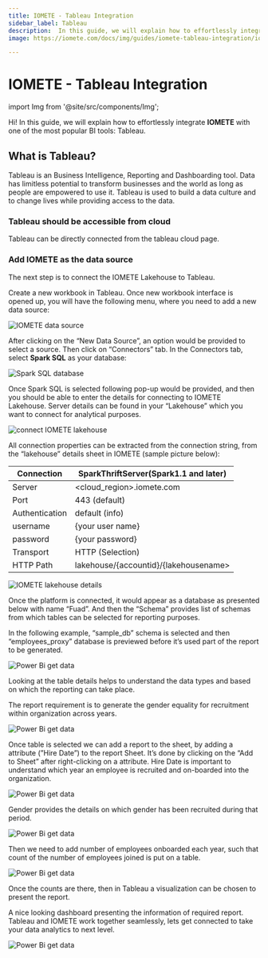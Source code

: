 ```yaml
---
title: IOMETE - Tableau Integration
sidebar_label: Tableau
description:  In this guide, we will explain how to effortlessly integrate IOMETE with one of the most popular BI tools Tableau
image: https://iomete.com/docs/img/guides/iomete-tableau-integration/iomete-tableau.png

---
```


# IOMETE - Tableau Integration

import Img from '@site/src/components/Img';

Hi! In this guide, we will explain how to effortlessly integrate **IOMETE** with one of the most popular BI tools: Tableau.

## What is Tableau?

Tableau is an Business Intelligence, Reporting and Dashboarding tool. Data has limitless potential to transform businesses and the world as long as people are empowered to use it. Tableau is used to build a data culture and to change lives while providing access to the data.

### Tableau should be accessible from cloud

Tableau can be directly connected from the tableau cloud page. 

### Add IOMETE as the data source

The next step is to connect the IOMETE Lakehouse to Tableau.

Create a new workbook in Tableau. Once new workbook interface is opened up, you will have the following menu, where you need to add a new data source:

<Img src="/img/guides/iomete-tableau-integration/iomete-data-source.png" alt="IOMETE data source"/>

After clicking on the “New Data Source”, an option would be provided to select a source. Then click on “Connectors” tab. In the Connectors tab, select **Spark SQL** as your database:

<Img src="/img/guides/iomete-tableau-integration/spark-sql-database.png" alt="Spark SQL database"/>

Once Spark SQL is selected following pop-up would be provided, and then you should be able to enter the details for connecting to IOMETE Lakehouse. Server details can be found in your “Lakehouse” which you want to connect for analytical purposes. 


<Img src="/img/guides/iomete-tableau-integration/connect-iomete-lakehouse.png" alt="connect IOMETE lakehouse"/>

All connection properties can be extracted from the connection string, from the “lakehouse” details sheet in IOMETE (sample picture below):

| Connection | SparkThriftServer(Spark1.1 and later) |
| --- | --- |
| Server | <cloud_region>.iomete.com |
| Port | 443 (default) |
| Authentication | default (info) |
| username | {your user name} |
| password | {your password} |
| Transport | HTTP (Selection) |
| HTTP Path | lakehouse/{accountid}/{lakehousename> |


<Img src="/img/guides/iomete-tableau-integration/iomete-lakehouse-details.png" alt="IOMETE lakehouse details"/>

Once the platform is connected, it would appear as a database as presented below with name “Fuad”. And then the “Schema” provides list of schemas from which tables can be selected for reporting purposes.

In the following example, “sample_db” schema is selected and then “employees_proxy” database is previewed before it’s used part of the report to be generated.


<Img src="/img/guides/iomete-tableau-integration/tableau-schema-connector.png" alt="Power Bi get data"/>


Looking at the table details helps to understand the data types and based on which the reporting can take place. 

The report requirement is to generate the gender equality for recruitment within organization across years.


<Img src="/img/guides/iomete-tableau-integration/table-report.png" alt="Power Bi get data"/>


Once table is selected we can add a report to the sheet, by adding a attribute (”Hire Date”) to the report Sheet. It’s done by clicking on the “Add to Sheet” after right-clicking on a attribute. Hire Date is important to understand which year an employee is recruited and on-boarded into the organization. 

<Img src="/img/guides/iomete-tableau-integration/report-to-sheet-tableau.png" alt="Power Bi get data"/>


Gender provides the details on which gender has been recruited during that period. 

<Img src="/img/guides/iomete-tableau-integration/gender-sheet-tableau.png" alt="Power Bi get data"/>


Then we need to add number of employees onboarded each year, such that count of the number of employees joined is put on a table. 

<Img src="/img/guides/iomete-tableau-integration/employees-sheet-tableau.png" alt="Power Bi get data"/>


Once the counts are there, then in Tableau a visualization can be chosen to present the report.

A nice looking dashboard presenting the information of required report. Tableau and IOMETE work together seamlessly, lets get connected to take your data analytics to next level.

<Img src="/img/guides/iomete-tableau-integration/iomete-tableau-dashboard.png" alt="Power Bi get data"/>

